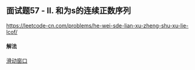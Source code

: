 ## 面试题57 - II. 和为s的连续正数序列

https://leetcode-cn.com/problems/he-wei-sde-lian-xu-zheng-shu-xu-lie-lcof/


#### 解法  

[滑动窗口](_1.py)


